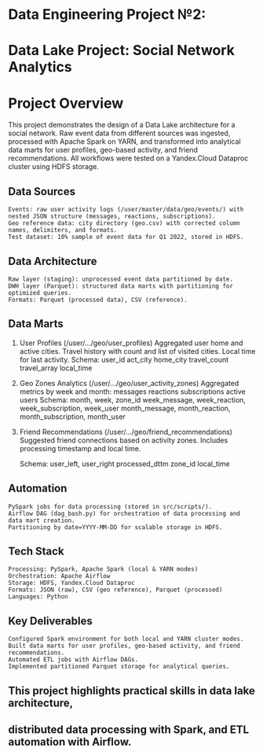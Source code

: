# Data Engineering Project №2:
# Data Lake Project: Social Network Analytics

# Project Overview

This project demonstrates the design of a Data Lake architecture for a social network. 
Raw event data from different sources was ingested, processed with Apache Spark on YARN, 
and transformed into analytical data marts for user profiles, geo-based activity, 
and friend recommendations.
All workflows were tested on a Yandex.Cloud Dataproc cluster using HDFS storage.

## Data Sources
    Events: raw user activity logs (/user/master/data/geo/events/) with nested JSON structure (messages, reactions, subscriptions).
    Geo reference data: city directory (geo.csv) with corrected column names, delimiters, and formats.
    Test dataset: 10% sample of event data for Q1 2022, stored in HDFS.

##  Data Architecture
    Raw layer (staging): unprocessed event data partitioned by date.
    DWH layer (Parquet): structured data marts with partitioning for optimized queries.
    Formats: Parquet (processed data), CSV (reference).

##  Data Marts

1. User Profiles (/user/.../geo/user_profiles)
    Aggregated user home and active cities.
    Travel history with count and list of visited cities.
    Local time for last activity.
Schema:
    user_id
    act_city
    home_city
    travel_count
    travel_array
    local_time

2. Geo Zones Analytics (/user/.../geo/user_activity_zones)
    Aggregated metrics by week and month:
        messages
        reactions
        subscriptions
        active users
    Schema:
        month, week, zone_id
        week_message, week_reaction, week_subscription, week_user
        month_message, month_reaction, month_subscription, month_user

3. Friend Recommendations (/user/.../geo/friend_recommendations)
    Suggested friend connections based on activity zones.
    Includes processing timestamp and local time.

    Schema:
        user_left, user_right
        processed_dttm
        zone_id
        local_time

##  Automation

    PySpark jobs for data processing (stored in src/scripts/).
    Airflow DAG (dag_bash.py) for orchestration of data processing and data mart creation.
    Partitioning by date=YYYY-MM-DD for scalable storage in HDFS.

##  Tech Stack

    Processing: PySpark, Apache Spark (local & YARN modes)
    Orchestration: Apache Airflow
    Storage: HDFS, Yandex.Cloud Dataproc
    Formats: JSON (raw), CSV (geo reference), Parquet (processed)
    Languages: Python

##  Key Deliverables

    Configured Spark environment for both local and YARN cluster modes.
    Built data marts for user profiles, geo-based activity, and friend recommendations.
    Automated ETL jobs with Airflow DAGs.
    Implemented partitioned Parquet storage for analytical queries.

##  This project highlights practical skills in data lake architecture, 
## distributed data processing with Spark, and ETL automation with Airflow.
